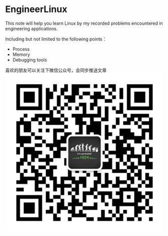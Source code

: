 # EngineerLinux
This note will help you learn Linux by my recorded problems encountered in engineering applications.

Including but not limited to the following points：

- Process
- Memory
- Debugging tools

喜欢的朋友可以关注下微信公众号，会同步推送文章
![Image text](https://github.com/CallonHuang/EngineerLinux/raw/master/img-storage/qrcode_for_gh_615fc73923c4_1280.jpg)